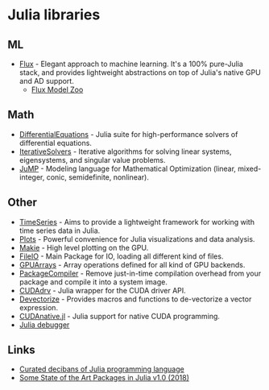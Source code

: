 # Julia libraries

## ML

* [Flux](https://github.com/FluxML/Flux.jl) - Elegant approach to machine learning. It's a 100% pure-Julia stack, and provides lightweight abstractions on top of Julia's native GPU and AD support.
  * [Flux Model Zoo](https://github.com/FluxML/model-zoo)

## Math

* [DifferentialEquations](https://github.com/JuliaDiffEq/DifferentialEquations.jl) - Julia suite for high-performance solvers of differential equations.
* [IterativeSolvers](https://github.com/JuliaMath/IterativeSolvers.jl) - Iterative algorithms for solving linear systems, eigensystems, and singular value problems.
* [JuMP](https://github.com/JuliaOpt/JuMP.jl) - Modeling language for Mathematical Optimization \(linear, mixed-integer, conic, semidefinite, nonlinear\).

## Other

* [TimeSeries](https://github.com/JuliaStats/TimeSeries.jl) - Aims to provide a lightweight framework for working with time series data in Julia.
* [Plots](https://github.com/JuliaPlots/Plots.jl) - Powerful convenience for Julia visualizations and data analysis.
* [Makie](https://github.com/JuliaPlots/Makie.jl) - High level plotting on the GPU.
* [FileIO](https://github.com/JuliaIO/FileIO.jl) - Main Package for IO, loading all different kind of files.
* [GPUArrays](https://github.com/JuliaGPU/GPUArrays.jl) - Array operations defined for all kind of GPU backends.
* [PackageCompiler](https://github.com/JuliaLang/PackageCompiler.jl) - Remove just-in-time compilation overhead from your package and compile it into a system image.
* [CUDAdrv](https://github.com/JuliaGPU/CUDAdrv.jl) - Julia wrapper for the CUDA driver API.
* [Devectorize](https://github.com/lindahua/Devectorize.jl) - Provides macros and functions to de-vectorize a vector expression.
* [CUDAnative.jl](https://github.com/JuliaGPU/CUDAnative.jl) - Julia support for native CUDA programming.
* [Julia debugger](https://github.com/JuliaDebug/Debugger.jl)

## Links

* [Curated decibans of Julia programming language](https://github.com/svaksha/Julia.jl#readme)
* [Some State of the Art Packages in Julia v1.0 \(2018\)](http://www.stochasticlifestyle.com/some-state-of-the-art-packages-in-julia-v1-0/)

